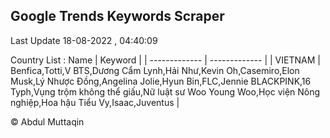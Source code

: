 

## Google Trends Keywords Scraper 
 
Last Update 18-08-2022 , 04:40:09

Country List :
 Name  | Keyword |
| ------------- | ------------- |
| VIETNAM | Benfica,Totti,V BTS,Dương Cẩm Lynh,Hải Như,Kevin Oh,Casemiro,Elon Musk,Lý Nhược Đồng,Angelina Jolie,Hyun Bin,FLC,Jennie BLACKPINK,16 Typh,Vụng trộm không thể giấu,Nữ luật sư Woo Young Woo,Học viện Nông nghiệp,Hoa hậu Tiểu Vy,Isaac,Juventus |



© Abdul Muttaqin 
